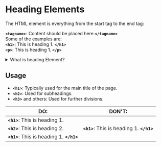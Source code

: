 # Heading Elements

The HTML element is everything from the start tag to the end tag:


**`<tagname>`**: Content should be placed here.**`</tagname>`**  
    Some of the examples are:   
        **`<h1>`**: This  is heading 1. **`</h1>`**  
        **`<p>`**: This  is heading 1. **`</p>`**  



               

<details>
<summary>What is heading Element?</summary>

```ruby
   Heading elements are HTML tags used to define headings on a webpage. 
   They range from <h1> (the most important) to <h6> (the least important). 
   They help organize content, improve readability, and enhance SEO. For example:
     <h1>Main Title</h1>
     <h2>Subheading</h2> 
     
```
</details>

## Usage

- **`<h1>`**: Typically used for the main title of the page.
- **`<h2>`**: Used for subheadings.
- **`<h3>`** and others: Used for further divisions.

|**DO**:|**DON'T**:|
| ------------- | ------------- |
 |**`<h1>`**: This  is heading 1.  
 **`<h2>`**: This  is heading 2. | **`<h1>`**: This  is heading 1. **`</h1>`**  
 **`<h1>`**: This  is heading 1. **`</h1>`** |



